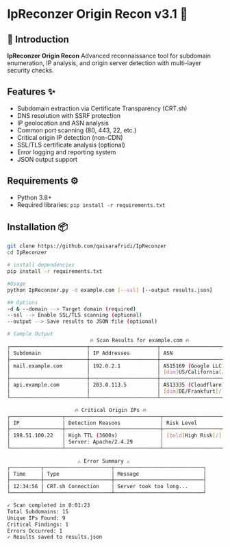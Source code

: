 # IpReconzer Origin Recon v3.1 🍓

## 🌟 Introduction
**IpReconzer Origin Recon** Advanced reconnaissance tool for subdomain enumeration, IP analysis, and origin server detection with multi-layer security checks.

## Features ✨
- Subdomain extraction via Certificate Transparency (CRT.sh)
- DNS resolution with SSRF protection
- IP geolocation and ASN analysis
- Common port scanning (80, 443, 22, etc.)
- Critical origin IP detection (non-CDN)
- SSL/TLS certificate analysis (optional)
- Error logging and reporting system
- JSON output support

## Requirements ⚙️
- Python 3.8+
- Required libraries: `pip install -r requirements.txt`

## Installation 📦
```bash
git clone https://github.com/qaisarafridi/IpReconzer
cd IpReconzer

# install dependencies
pip install -r requirements.txt

#Usage
python IpReconzer.py -d example.com [--ssl] [--output results.json]

## Options
-d & --domain --> Target domain (required)
--ssl --> Enable SSL/TLS scanning (optional)
--output --> Save results to JSON file (optional)

# Sample Output
                           🔥 Scan Results for example.com 🔥                                     
┌─────────────────────────┬──────────────────────┬───────────────────────┬─────────────────┐
│ Subdomain               │ IP Addresses         │ ASN                   │ Open Ports      │
├─────────────────────────┼──────────────────────┼───────────────────────┼─────────────────┤
│ mail.example.com        │ 192.0.2.1            │ AS15169 (Google LLC)  │ 80, 443         │
│                         │                      │ [dim]US/California[/] │                 │
├─────────────────────────┼──────────────────────┼───────────────────────┼─────────────────┤
│ api.example.com         │ 203.0.113.5          │ AS13335 (Cloudflare)  │ 443, 8080       │
│                         │                      │ [dim]DE/Frankfurt[/]  │                 │
└─────────────────────────┴──────────────────────┴───────────────────────┴─────────────────┘

                      🔥 Critical Origin IPs 🔥                              
┌─────────────────┬───────────────────────────────┬─────────────────────────┐
│ IP              │ Detection Reasons             │ Risk Level              │
├─────────────────┼───────────────────────────────┼─────────────────────────┤
│ 198.51.100.22   │ High TTL (3600s)              │ [bold]High Risk[/]      │
│                 │ Server: Apache/2.4.29         │                         │
└─────────────────┴───────────────────────────────┴─────────────────────────┘
 
                       ⚠ Error Summary ⚠
┌──────────┬──────────────────────┬─────────────────────────────┐
│ Time     │ Type                 │ Message                     │
├──────────┼──────────────────────┼─────────────────────────────┤
│ 12:34:56 │ CRT.sh Connection    │ Server took too long...     │
└──────────┴──────────────────────┴─────────────────────────────┘

✓ Scan completed in 0:01:23
Total Subdomains: 15
Unique IPs Found: 9
Critical Findings: 1
Errors Occurred: 1
✓ Results saved to results.json
